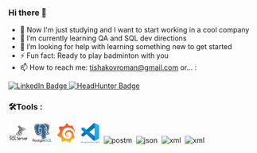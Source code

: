 ### Hi there 👋
- 🔭 Now I'm just studying and I want to start working in a cool company
- 🌱 I’m currently learning QA and SQL dev directions
- 🤔 I’m looking for help with learning something new to get started
- ⚡ Fun fact: Ready to play badminton with you 
- 📫 How to reach me: tishakovroman@gmail.com or... :
<a href="http://linkedin.com/in/faustbrw">
    <img src="https://img.shields.io/badge/LinkedIn-blue?style=for-the-badge&logo=linkedin&logoColor=white" alt="LinkedIn Badge"/>
  </a>
<a href="https://hh.ru/resume/04dcd992ff099c78a50039ed1f7944324e6137">
    <img src="https://img.shields.io/badge/hh.ru-red?style=for-the-badge&logo=headhunter&logoColor=white" alt="HeadHunter Badge"/>
  </a>

### :hammer_and_wrench:Tools :
<div>
<img src="https://github.com/devicons/devicon/blob/master/icons/microsoftsqlserver/microsoftsqlserver-plain-wordmark.svg"title="AWS" alt="MS-SQL" width="40" height="40"/>&nbsp;
<img src="https://github.com/devicons/devicon/blob/master/icons/postgresql/postgresql-original-wordmark.svg"title="AWS" alt="MS-SQL" width="40" height="40"/>&nbsp;
<img src="https://github.com/devicons/devicon/blob/master/icons/grafana/grafana-original.svg"title="AWS" alt="Graf" width="40" height="40"/>&nbsp;
<img src="https://github.com/devicons/devicon/blob/master/icons/vscode/vscode-original-wordmark.svg" title="AWS" alt="VS" width="40" height="40"/>&nbsp;
<img src="https://www.vectorlogo.zone/logos/getpostman/getpostman-icon.svg"title="AWS" alt="postm" width="40" height="40"/>&nbsp;
<img src="https://www.vectorlogo.zone/logos/json/json-icon.svg"title="AWS" alt="json" width="40" height="40"/>&nbsp;
<img src="https://www.vectorlogo.zone/logos/w3c_xml/w3c_xml-icon.svg"title="AWS" alt="xml" width="40" height="40"/>&nbsp;
<img src="https://www.vectorlogo.zone/logos/atlassian_jira/atlassian_jira-ar21.svg"title="AWS" alt="xml" width="40" height="40"/>&nbsp;
</div>

